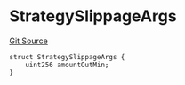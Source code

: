 # StrategySlippageArgs
[Git Source](https://github.com/bob-collective/bob/blob/1abe7d0a95cbaa62e47217036600733eae5f19f9/src/gateway/IStrategy.sol)


```solidity
struct StrategySlippageArgs {
    uint256 amountOutMin;
}
```

